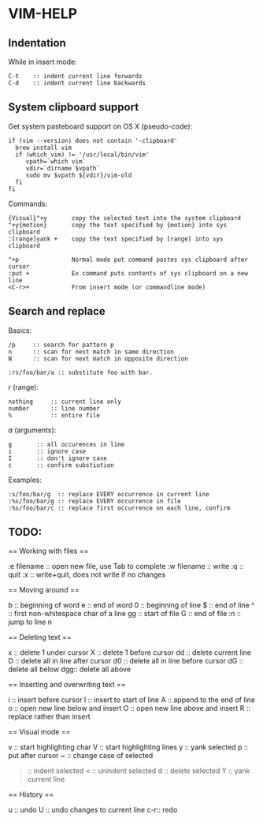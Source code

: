 
# VIM-HELP

## Indentation

  While in insert mode:

	C-t    :: indent current line forwards
	C-d    :: indent current line backwards

## System clipboard support

  Get system pasteboard support on OS X (pseudo-code):

    if (vim --version) does not contain '-clipboard'
      brew install vim
      if (which vim) != '/usr/local/bin/vim'
         vpath=`which vim`
         vdir=`dirname $vpath`
         sudo mv $vpath ${vdir}/vim-old
      fi
    fi

  Commands:

    {Visual}"+y       copy the selected text into the system clipboard
    "+y{motion}       copy the text specified by {motion} into sys clipboard
    :[range]yank +    copy the text specified by [range] into sys clipboard

    "+p               Normal mode put command pastes sys clipboard after cursor
    :put +            Ex command puts contents of sys clipboard on a new line
    <C-r>+            From insert mode (or commandline mode)

## Search and replace

  Basics:

    /p     :: search for pattern p
    n      :: scan for next match in same direction
    N      :: scan for next match in opposite direction

    :rs/foo/bar/a :: substitute foo with bar.

  _r_ (range):

    nothing     :: current line only
    number      :: line number
    %           :: entire file

  _a_ (arguments):

    g       :: all occurences in line
    i       :: ignore case
    I       :: don't ignore case
    c       :: confirm substiution

  Examples:

    :s/foo/bar/g  :: replace EVERY occurrence in current line
    :%s/foo/bar/g :: replace EVERY occurrence in file
    :%s/foo/bar/c :: replace first occurrence on each line, confirm

## TODO:

   == Working with files ==

   :e filename :: open new file, use Tab to complete
   :w filename :: write
   :q          :: quit
   :x          :: write+quit, does not write if no changes


   == Moving around ==

   b  :: beginning of word
   e  :: end of word
   0  :: beginning of line
   $  :: end of line
   ^  :: first non-whitespace char of a line
   gg :: start of file
   G  :: end of file
   :n :: jump to line n


   == Deleting text ==

   x  :: delete 1 under cursor
   X  :: delete 1 before cursor
   dd :: delete current line
   D  :: delete all in line after cursor
   d0 :: delete all in line before cursor
   dG :: delete all below
   dgg:: delete all above


   == Inserting and overwriting text ==

   i  :: insert before cursor
   I  :: insert to start of line
   A  :: append to the end of line
   o  :: open new line below and insert
   O  :: open new line above and insert
   R  :: replace rather than insert


   == Visual mode ==

   v  :: start highlighting char
   V  :: start highlighting lines
   y  :: yank selected
   p  :: put after cursor
   ~  :: change case of selected
   >  :: indent selected
   <  :: unindent selected
   d  :: delete selected
   Y  :: yank current line


   == History ==

   u  :: undo
   U  :: undo changes to current line
   c-r:: redo

